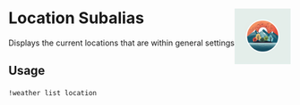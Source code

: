 <h1>Location Subalias<img align="right" src="../../../Data/images/main.png" width="100px"></h1>

Displays the current locations that are within general settings

## Usage
`!weather list location`